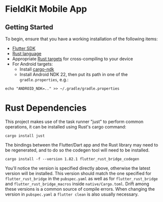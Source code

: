 # FieldKit Mobile App

## Getting Started

To begin, ensure that you have a working installation of the following items:
- [Flutter SDK](https://docs.flutter.dev/get-started/install)
- [Rust language](https://rustup.rs/)
- Appropriate [Rust targets](https://rust-lang.github.io/rustup/cross-compilation.html) for cross-compiling to your device
- For Android targets:
    - Install [cargo-ndk](https://github.com/bbqsrc/cargo-ndk#installing)
    - Install Android NDK 22, then put its path in one of the `gradle.properties`, e.g.:

```
echo "ANDROID_NDK=.." >> ~/.gradle/gradle.properties
```

# Rust Dependencies

This project makes use of the task runner "just" to perform common operations,
it can be installed using Rust's cargo command:

```
cargo install just
```

The bindings between the Flutter/Dart app and the Rust library may need to be
regenerated, and to do so the codegen tool will need to be installed.

```
cargo install -f --version 1.82.1 flutter_rust_bridge_codegen
```

You'll notice the version is specified directly above, otherwise the latest
version will be installed. This version should match the one specified for
`flutter_rust_bridge` in the `pubspec.yaml` as well as for
`flutter_rust_bridge` and `flutter_rust_bridge_macros` inside
`native/Cargo.toml`. Drift among these versions is a common source of compile
errors. When changing the version in `pubspec.yaml` a `flutter clean` is also
usually necessary.
